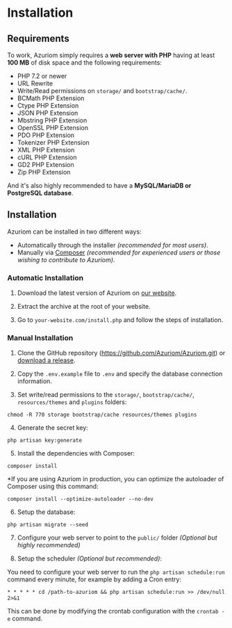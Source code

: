 # Installation

## Requirements

To work, Azuriom simply requires a **web server with PHP** having at least **100 MB**
of disk space and the following requirements:

 - PHP 7.2 or newer
 - URL Rewrite
 - Write/Read permissions on `storage/` and `bootstrap/cache/`.
 - BCMath PHP Extension
 - Ctype PHP Extension
 - JSON PHP Extension
 - Mbstring PHP Extension
 - OpenSSL PHP Extension
 - PDO PHP Extension
 - Tokenizer PHP Extension
 - XML PHP Extension
 - cURL PHP Extension
 - GD2 PHP Extension
 - Zip PHP Extension

And it's also highly recommended to have a **MySQL/MariaDB or PostgreSQL database**.

## Installation
Azuriom can be installed in two different ways:

- Automatically through the installer _(recommended for most users)_. 
- Manually via [Composer](https://getcomposer.org/) _(recommended for experienced users or those wishing to contribute to Azuriom)_.

### Automatic Installation

1. Download the latest version of Azuriom on [our website](https://azuriom.com/download).

2. Extract the archive at the root of your website.

3. Go to `your-website.com/install.php` and follow the steps of installation.

### Manual Installation

1. Clone the GitHub repository (https://github.com/Azuriom/Azuriom.git) or [download a release](https://github.com/Azuriom/Azuriom/release).

2. Copy the `.env.example` file to `.env` and specify the database connection information.

3. Set write/read permissions to the `storage/`, `bootstrap/cache/`, `resources/themes` and `plugins` folders:
```
chmod -R 770 storage bootstrap/cache resources/themes plugins
```

4. Generate the secret key:
```
php artisan key:generate
```

5. Install the dependencies with Composer:
```
composer install
```

  *If you are using Azuriom in production, you can optimize the autoloader of Composer using this command:
```
composer install --optimize-autoloader --no-dev
```

6. Setup the database:
```
php artisan migrate --seed
```

7. Configure your web server to point to the `public/` folder _(Optional but highly recommended)_

8. Setup the scheduler _(Optional but recommended)_:

You need to configure your web server to run the `php artisan schedule:run` command every minute, for example by adding a Cron entry:
 ```
* * * * * cd /path-to-azuriom && php artisan schedule:run >> /dev/null 2>&1
 ```
This can be done by modifying the crontab configuration with the `crontab -e` command.
